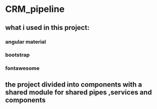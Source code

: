 # CRM_pipeline
## what i used in this project:
### angular material
### bootstrap
### fontawesome 
## the project divided into components with a shared module for shared pipes ,services and components
